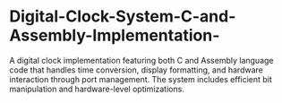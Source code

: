 # Digital-Clock-System-C-and-Assembly-Implementation-
A digital clock implementation featuring both C and Assembly language code that handles time conversion, display formatting, and hardware interaction through port management. The system includes efficient bit manipulation and hardware-level optimizations.
